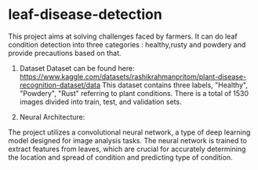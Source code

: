 # leaf-disease-detection
This project aims at solving challenges faced by farmers. It can do leaf condition detection into three categories : healthy,rusty and powdery and provide precautions based on that.

1. Dataset
   Dataset can be found here: https://www.kaggle.com/datasets/rashikrahmanpritom/plant-disease-recognition-dataset/data
   This dataset contains three labels, "Healthy", "Powdery", "Rust" referring to plant conditions. There is a total of 1530 
   images divided into train, test, and validation sets.

2. Neural Architecture:

The project utilizes a convolutional neural network, a type of deep learning model designed for image analysis tasks.
The neural network is trained to extract features from leaves, which are crucial for accurately determining the location and spread of condition and predicting type of condition.
   




